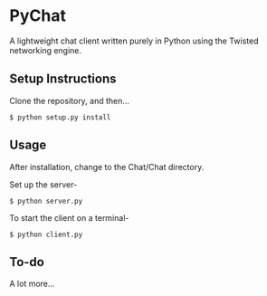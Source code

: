 PyChat
======

A lightweight chat client written purely in Python using the Twisted networking engine.

Setup Instructions
------------------

Clone the repository, and then...

    $ python setup.py install


Usage
----

After installation, change to the Chat/Chat directory.

Set up the server-

    $ python server.py

To start the client on a terminal-

    $ python client.py

To-do
-----

A lot more...